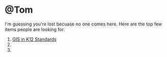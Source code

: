 # @Tom

I'm guessing you're lost becuase no one comes here. Here are the top few items people are looking for.

<ol>
  <LI><a href="">GIS in K12 Standards</a>
    <LI>
      <LI>
  
  <ol>
